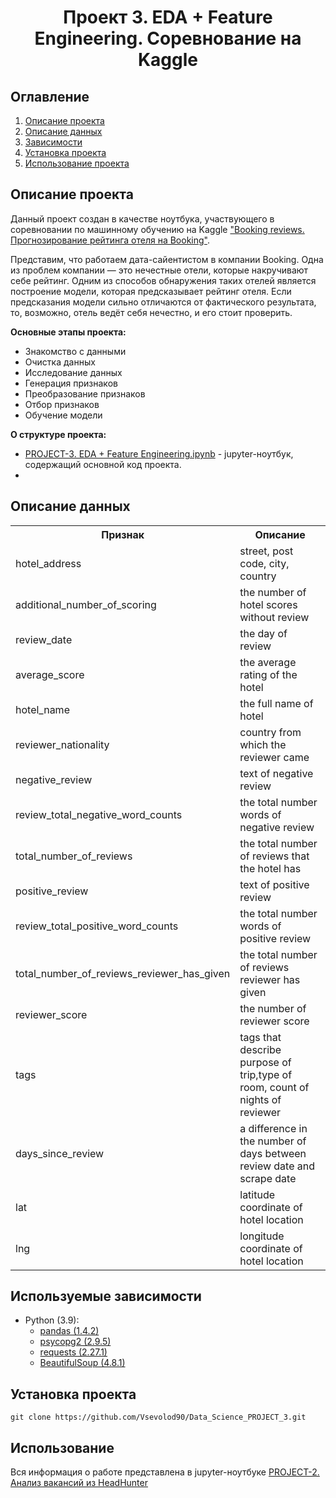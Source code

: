
# <center> Проект 3. EDA + Feature Engineering. Соревнование на Kaggle </center>
## Оглавление
1. [Описание проекта](#Описание-проекта)
2. [Описание данных](#Описание-данных)
3. [Зависимости](#Используемые-зависимости)
4. [Установка проекта](#Установка-проекта)
5. [Использование проекта](#Использование)

## Описание проекта

Данный проект создан в качестве ноутбука, участвующего в соревновании по машинному обучению на Kaggle ["Booking reviews. Прогнозирование рейтинга отеля на Booking"](https://www.kaggle.com/competitions/sf-booking).

Представим, что работаем дата-сайентистом в компании Booking. Одна из проблем компании — это нечестные отели, которые накручивают себе рейтинг. Одним из способов обнаружения таких отелей является построение модели, которая предсказывает рейтинг отеля. Если предсказания модели сильно отличаются от фактического результата, то, возможно, отель ведёт себя нечестно, и его стоит проверить.

**Основные этапы проекта:**
* Знакомство с данными
* Очистка данных
* Исследование данных
* Генерация признаков
* Преобразование признаков
* Отбор признаков
* Обучение модели

**О структуре проекта:**

* [PROJECT-3. EDA + Feature Engineering.ipynb](./PROJECT-3.%EDA%+%Feature%Engineering.ipynb) - jupyter-ноутбук, содержащий основной код проекта.
* 

## Описание данных

<table >
   <tr>
    <th>Признак</th>
    <th>Описание</th>
  </tr>
  
   <tr>
    <td>hotel_address</td>
    <td>street, post code, city, country </td>
  </tr>
    
   <tr>
    <td>additional_number_of_scoring</td>
    <td>the number of hotel scores without review </td>
  </tr> 
    
  <tr>
    <td>review_date</td>
    <td>the day of review </td>
  </tr>
    
  <tr>
    <td>average_score</td>
    <td>the average rating of the hotel </td>
  </tr>
    
   <tr>
    <td>hotel_name</td>
    <td>the full name of hotel </td>
  </tr>
    
   <tr>
    <td>reviewer_nationality</td>
    <td>country from which the reviewer came </td>
  </tr>
    
   <tr>
    <td>negative_review </td>
    <td>text of negative review </td>
  </tr> 
   
   <tr>
    <td>review_total_negative_word_counts </td>
    <td>the total number words of negative review </td>
  </tr>  
    
   <tr>
    <td>total_number_of_reviews </td>
    <td>the total number of reviews that the hotel has </td>
  </tr>  
    
   <tr>
    <td>positive_review</td>
    <td>text of positive review </td>
  </tr> 
    
   <tr>
    <td>review_total_positive_word_counts</td>
    <td>the total number words of positive review </td>
  </tr> 
    
  <tr>
    <td>total_number_of_reviews_reviewer_has_given</td>
    <td>the total number of reviews reviewer has given </td>
  </tr> 
    
   <tr>
    <td>reviewer_score</td>
    <td>the number of reviewer score </td>
  </tr> 
    
   <tr>
    <td>tags</td>
    <td>tags that describe purpose of trip,type of room, count of nights of reviewer </td>
  </tr> 
    
   <tr>
    <td>days_since_review</td>
    <td>a difference in the number of days between review date and scrape date</td>
  </tr> 
    
   <tr>
    <td>lat</td>
    <td>latitude coordinate of hotel location </td>
  </tr> 
    
   <tr>
    <td>lng</td>
    <td>longitude coordinate of hotel location </td>
  </tr> 
    
</table> </center>

## Используемые зависимости
* Python (3.9):
    * [pandas (1.4.2)](https://pandas.pydata.org)
    * [psycopg2 (2.9.5)](https://www.psycopg.org)
    * [requests (2.27.1)](https://requests.readthedocs.io/en/latest/)
    * [BeautifulSoup (4.8.1)](https://beautiful-soup-4.readthedocs.io/en/latest/)

## Установка проекта

```
git clone https://github.com/Vsevolod90/Data_Science_PROJECT_3.git
```

## Использование
Вся информация о работе представлена в jupyter-ноутбуке [PROJECT-2. Анализ вакансий из HeadHunter](./PROJECT-2.%20Анализ%20вакансий%20из%20HeadHunter.ipynb)
